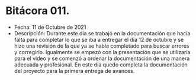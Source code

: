 # Bitácora 011.
- Fecha: 11 de Octubre de 2021
- Descripción: Durante este día se trabajó en la documentación que hacía falta para completar lo que se iba a entregar el día 12 de octubre y se hizo una revisión de la que ya se había completado para buscar errores y corregirlo. Igualmente se empezó con la presentación que se utilizaría para el video y se comenzó a ordenar la documentación de una manera adecuada y profesional. En este día quedo completa la documentación del proyecto para la primera entrega de avances.  

